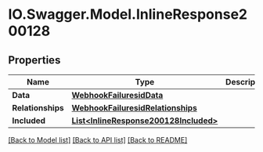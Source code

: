 # IO.Swagger.Model.InlineResponse200128
## Properties

Name | Type | Description | Notes
------------ | ------------- | ------------- | -------------
**Data** | [**WebhookFailuresidData**](WebhookFailuresidData.md) |  | [optional] 
**Relationships** | [**WebhookFailuresidRelationships**](WebhookFailuresidRelationships.md) |  | [optional] 
**Included** | [**List&lt;InlineResponse200128Included&gt;**](InlineResponse200128Included.md) |  | [optional] 

[[Back to Model list]](../README.md#documentation-for-models) [[Back to API list]](../README.md#documentation-for-api-endpoints) [[Back to README]](../README.md)

